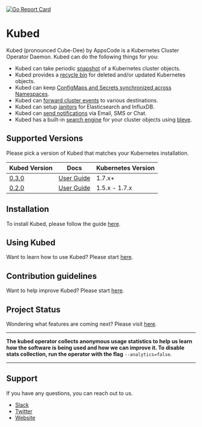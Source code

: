 [![Go Report Card](https://goreportcard.com/badge/github.com/appscode/kubed)](https://goreportcard.com/report/github.com/appscode/kubed)

# Kubed
Kubed (pronounced Cube-Dee) by AppsCode is a Kubernetes Cluster Operator Daemon. Kubed can do the following things for you:

 - Kubed can take periodic [snapshot](/docs/0.3.0/tutorials/cluster-snapshot) of a Kubernetes cluster objects.
 - Kubed provides a [recycle bin](/docs/0.3.0/tutorials/recycle-bin) for deleted and/or updated Kubernetes objects.
 - Kubed can keep [ConfigMaps and Secrets synchronized across Namespaces](/docs/0.3.0/tutorials/config-syncer).
 - Kubed can [forward cluster events](/docs/0.3.0/tutorials/event-forwarder) to various destinations.
 - Kubed can setup [janitors](/docs/0.3.0/tutorials/janitors) for Elasticsearch and InfluxDB.
 - Kubed can [send notifications](/docs/0.3.0/tutorials/notifiers) via Email, SMS or Chat.
 - Kubed has a built-in [search engine](/docs/0.3.0/tutorials/apiserver) for your cluster objects using [bleve](https://github.com/blevesearch/bleve).

## Supported Versions
Please pick a version of Kubed that matches your Kubernetes installation.

| Kubed Version                                                 | Docs                                                            | Kubernetes Version |
|---------------------------------------------------------------|-----------------------------------------------------------------|--------------------|
| [0.3.0](https://github.com/appscode/kubed/releases/tag/0.3.0) | [User Guide](https://github.com/appscode/kubed/tree/0.3.0/docs) | 1.7.x+             |
| [0.2.0](https://github.com/appscode/kubed/releases/tag/0.2.0) | [User Guide](https://github.com/appscode/kubed/tree/0.2.0/docs) | 1.5.x - 1.7.x      |

## Installation
To install Kubed, please follow the guide [here](/docs/0.3.0/install).

## Using Kubed
Want to learn how to use Kubed? Please start [here](/docs/0.3.0/tutorials/README).

## Contribution guidelines
Want to help improve Kubed? Please start [here](/CONTRIBUTING.md).

## Project Status
Wondering what features are coming next? Please visit [here](/ROADMAP.md).

---

**The kubed operator collects anonymous usage statistics to help us learn how the software is being used and how we can improve it. To disable stats collection, run the operator with the flag** `--analytics=false`.

---

## Support
If you have any questions, you can reach out to us.
* [Slack](https://slack.appscode.com)
* [Twitter](https://twitter.com/AppsCodeHQ)
* [Website](https://appscode.com)
